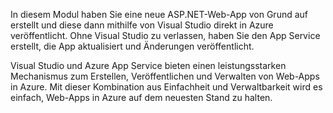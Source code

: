 In diesem Modul haben Sie eine neue ASP.NET-Web-App von Grund auf erstellt und diese dann mithilfe von Visual Studio direkt in Azure veröffentlicht. Ohne Visual Studio zu verlassen, haben Sie den App Service erstellt, die App aktualisiert und Änderungen veröffentlicht.

Visual Studio und Azure App Service bieten einen leistungsstarken Mechanismus zum Erstellen, Veröffentlichen und Verwalten von Web-Apps in Azure. Mit dieser Kombination aus Einfachheit und Verwaltbarkeit wird es einfach, Web-Apps in Azure auf dem neuesten Stand zu halten.
